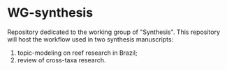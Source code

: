 # WG-synthesis
Repository dedicated to the working group of "Synthesis". This repository will host the workflow used in two synthesis manuscripts:
1) topic-modeling on reef research in Brazil;
2) review of cross-taxa research.


